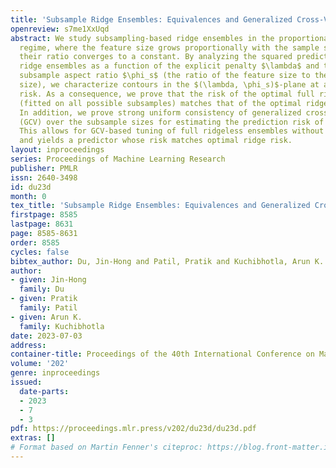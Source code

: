 ```yaml
---
title: 'Subsample Ridge Ensembles: Equivalences and Generalized Cross-Validation'
openreview: s7me1XxUqd
abstract: We study subsampling-based ridge ensembles in the proportional asymptotics
  regime, where the feature size grows proportionally with the sample size such that
  their ratio converges to a constant. By analyzing the squared prediction risk of
  ridge ensembles as a function of the explicit penalty $\lambda$ and the limiting
  subsample aspect ratio $\phi_s$ (the ratio of the feature size to the subsample
  size), we characterize contours in the $(\lambda, \phi_s)$-plane at any achievable
  risk. As a consequence, we prove that the risk of the optimal full ridgeless ensemble
  (fitted on all possible subsamples) matches that of the optimal ridge predictor.
  In addition, we prove strong uniform consistency of generalized cross-validation
  (GCV) over the subsample sizes for estimating the prediction risk of ridge ensembles.
  This allows for GCV-based tuning of full ridgeless ensembles without sample splitting
  and yields a predictor whose risk matches optimal ridge risk.
layout: inproceedings
series: Proceedings of Machine Learning Research
publisher: PMLR
issn: 2640-3498
id: du23d
month: 0
tex_title: 'Subsample Ridge Ensembles: Equivalences and Generalized Cross-Validation'
firstpage: 8585
lastpage: 8631
page: 8585-8631
order: 8585
cycles: false
bibtex_author: Du, Jin-Hong and Patil, Pratik and Kuchibhotla, Arun K.
author:
- given: Jin-Hong
  family: Du
- given: Pratik
  family: Patil
- given: Arun K.
  family: Kuchibhotla
date: 2023-07-03
address: 
container-title: Proceedings of the 40th International Conference on Machine Learning
volume: '202'
genre: inproceedings
issued:
  date-parts:
  - 2023
  - 7
  - 3
pdf: https://proceedings.mlr.press/v202/du23d/du23d.pdf
extras: []
# Format based on Martin Fenner's citeproc: https://blog.front-matter.io/posts/citeproc-yaml-for-bibliographies/
---
```

